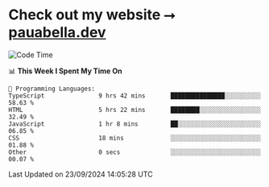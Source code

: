 # Check out my website ⭢ [pauabella.dev](https://pauabella.dev)

<!--START_SECTION:waka-->
![Code Time](http://img.shields.io/badge/Code%20Time-3%2C746%20hrs%2012%20mins-blue)

📊 **This Week I Spent My Time On** 

```text
💬 Programming Languages: 
TypeScript               9 hrs 42 mins       ███████████████░░░░░░░░░░   58.63 % 
HTML                     5 hrs 22 mins       ████████░░░░░░░░░░░░░░░░░   32.49 % 
JavaScript               1 hr 8 mins         ██░░░░░░░░░░░░░░░░░░░░░░░   06.85 % 
CSS                      18 mins             ░░░░░░░░░░░░░░░░░░░░░░░░░   01.88 % 
Other                    0 secs              ░░░░░░░░░░░░░░░░░░░░░░░░░   00.07 % 
```


 Last Updated on 23/09/2024 14:05:28 UTC
<!--END_SECTION:waka-->
